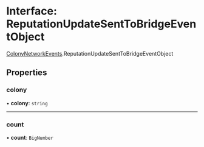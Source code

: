 # Interface: ReputationUpdateSentToBridgeEventObject

[ColonyNetworkEvents](../modules/ColonyNetworkEvents.md).ReputationUpdateSentToBridgeEventObject

## Properties

### colony

• **colony**: `string`

___

### count

• **count**: `BigNumber`
